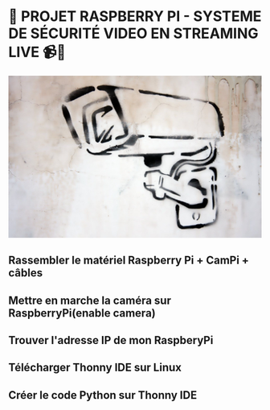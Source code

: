 # 👀 PROJET RASPBERRY PI - SYSTEME DE SÉCURITÉ VIDEO EN STREAMING LIVE 📹👮 

![image](IMAGES/camera1.jpg)


## Rassembler le matériel Raspberry Pi + CamPi + câbles

## Mettre en marche la caméra sur RaspberryPi(enable camera)

## Trouver l'adresse IP de mon RaspberyPi

## Télécharger Thonny IDE sur Linux

## Créer le code Python sur Thonny IDE


